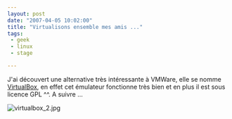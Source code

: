 ```yaml
---
layout: post
date: "2007-04-05 10:02:00"
title: "Virtualisons ensemble mes amis ..."
tags:
 - geek
 - linux
 - stage

---
```


J'ai découvert une alternative très intéressante à VMWare, elle se nomme [VirtualBox](http://www.virtualbox.org), en effet cet émulateur fonctionne très bien et en plus il est sous licence GPL ^^. A suivre ...

![virtualbox_2.jpg](/public/Linux/.virtualbox_2_m.jpg)
